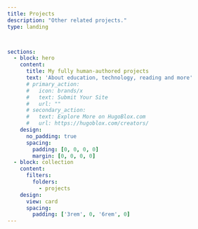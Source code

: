```yaml
---
title: Projects
description: "Other related projects."
type: landing



sections:
  - block: hero
    content:
      title: My fully human-authored projects
      text: 'About education, technology, reading and more'
      # primary_action:
      #   icon: brands/x
      #   text: Submit Your Site
      #   url: ""
      # secondary_action:
      #   text: Explore More on HugoBlox.com
      #   url: https://hugoblox.com/creators/
    design:
      no_padding: true
      spacing:
        padding: [0, 0, 0, 0]
        margin: [0, 0, 0, 0]
  - block: collection
    content:
      filters:
        folders:
          - projects
    design:
      view: card
      spacing:
        padding: ['3rem', 0, '6rem', 0]
---
```

